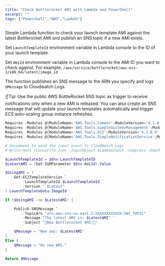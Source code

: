 ```yaml
---
title: "Check Bottlerocket AMI with Lambda and PowerShell"
excerpt: ""
tags: ["Powershell","AWS","Lambda"]
---
```


Simple Lambda function to check your launch template AMI against the latest Bottlerocket AMI and publish an SNS topic if a new AMI exists.

Set `LaunchTemplateId` environment variable in Lambda console to the ID of your launch template.

Set `AmiId` environment variable in Lambda console to the AMI ID you want to check against. For example, `/aws/service/bottlerocket/aws-ecs-1/x86_64/latest/image_id`

The function publishes an SNS message to the ARN you specify and logs `$Message` to Cloudwatch Logs.

☝Tip: Use the public AWS BottleRocket SNS topic as trigger to receive notifications only when a new AMI is released. You can also create an SNS message that will update your launch templates automatically and trigger ECS auto-scaling group instance refreshes.

```powershell
Requires -Modules @{ModuleName='AWS.Tools.Common';ModuleVersion='4.1.0.0';}
Requires -Modules @{ModuleName='AWS.Tools.SimpleSystemsManagement';ModuleVersion='4.1.0.0';}
Requires -Modules @{ModuleName='AWS.Tools.EC2';ModuleVersion='4.1.0.0';}
Requires -Modules @{ModuleName='AWS.Tools.SimpleNotificationService';ModuleVersion='4.1.0.0';}

# Uncomment to send the input event to CloudWatch Logs
# Write-Host (ConvertTo-Json -InputObject $LambdaInput -Compress -Depth 5)

$LaunchTemplateId = $Env:LaunchTemplateID
$LatestAMI = (Get-SSMParameter $Env:AmiId).Value

$UsingAMI = (
    Get-EC2TemplateVersion `
        -LaunchTemplateId $LaunchTemplateId `
        -Version "`$Latest"
).LaunchTemplateData.ImageId

If ($UsingAMI -ne $LatestAMI) {

    Publish-SNSMessage `
        -TopicArn "arn:aws:sns:us-east-2:XXXXXXXXXXXX:SNS_TOPIC" `
        -Message "The latest AMI is: $LatestAMI" `
        -Subject "🚀New Bottlerocket AMI!🚀"

    $Message = "New ami: $LatestAMI"
}
Else {
    $Message = "No new AMI."
}

Return $Message
```